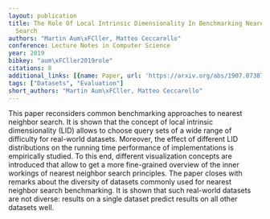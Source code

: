 ```yaml
---
layout: publication
title: The Role Of Local Intrinsic Dimensionality In Benchmarking Nearest Neighbor
  Search
authors: "Martin Aum\xFCller, Matteo Ceccarello"
conference: Lecture Notes in Computer Science
year: 2019
bibkey: "aum\xFCller2019role"
citations: 8
additional_links: [{name: Paper, url: 'https://arxiv.org/abs/1907.07387'}]
tags: ["Datasets", "Evaluation"]
short_authors: "Martin Aum\xFCller, Matteo Ceccarello"
---
```

This paper reconsiders common benchmarking approaches to nearest neighbor
search. It is shown that the concept of local intrinsic dimensionality (LID)
allows to choose query sets of a wide range of difficulty for real-world
datasets. Moreover, the effect of different LID distributions on the running
time performance of implementations is empirically studied. To this end,
different visualization concepts are introduced that allow to get a more
fine-grained overview of the inner workings of nearest neighbor search
principles. The paper closes with remarks about the diversity of datasets
commonly used for nearest neighbor search benchmarking. It is shown that such
real-world datasets are not diverse: results on a single dataset predict
results on all other datasets well.